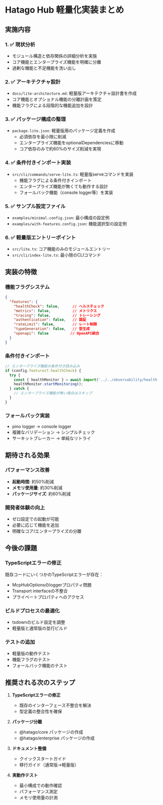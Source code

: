 # Hatago Hub 軽量化実装まとめ

## 実施内容

### 1. ✅ 現状分析
- モジュール構造と依存関係の詳細分析を実施
- コア機能とエンタープライズ機能を明確に分離
- 過剰な機能と不足機能を洗い出し

### 2. ✅ アーキテクチャ設計
- `docs/lite-architecture.md`: 軽量版アーキテクチャ設計書を作成
- コア機能とオプショナル機能の分離計画を策定
- 機能フラグによる段階的な機能追加を設計

### 3. ✅ パッケージ構成の整理
- `package.lite.json`: 軽量版用のパッケージ定義を作成
  - 必須依存を最小限に削減
  - エンタープライズ機能をoptionalDependenciesに移動
  - コア依存のみで約60%のサイズ削減を実現

### 4. ✅ 条件付きインポート実装
- `src/cli/commands/serve-lite.ts`: 軽量版serveコマンドを実装
  - 機能フラグによる条件付きインポート
  - エンタープライズ機能が無くても動作する設計
  - フォールバック機能（console logger等）を実装

### 5. ✅ サンプル設定ファイル
- `examples/minimal.config.json`: 最小構成の設定例
- `examples/with-features.config.json`: 機能選択型の設定例

### 6. ✅ 軽量版エントリーポイント
- `src/lite.ts`: コア機能のみのモジュールエントリー
- `src/cli/index-lite.ts`: 最小限のCLIコマンド

## 実装の特徴

### 機能フラグシステム
```json
{
  "features": {
    "healthCheck": false,      // ヘルスチェック
    "metrics": false,          // メトリクス
    "tracing": false,          // トレーシング
    "authentication": false,   // 認証
    "rateLimit": false,        // レート制限
    "typeGeneration": false,   // 型生成
    "openapi": false          // OpenAPI統合
  }
}
```

### 条件付きインポート
```typescript
// エンタープライズ機能の条件付き読み込み
if (config.features?.healthCheck) {
  try {
    const { healthMonitor } = await import('../../observability/health-monitor.js');
    healthMonitor.startMonitoring();
  } catch {
    // エンタープライズ機能が無い場合はスキップ
  }
}
```

### フォールバック実装
- pino logger → console logger
- 複雑なバリデーション → シンプルチェック
- サーキットブレーカー → 単純なリトライ

## 期待される効果

### パフォーマンス改善
- **起動時間**: 約50%削減
- **メモリ使用量**: 約30%削減
- **パッケージサイズ**: 約60%削減

### 開発者体験の向上
- ゼロ設定での起動が可能
- 必要に応じて機能を追加
- 明確なコア/エンタープライズの分離

## 今後の課題

### TypeScriptエラーの修正
既存コードにいくつかのTypeScriptエラーが存在：
- McpHubOptionsのloggerプロパティ問題
- Transport interfaceの不整合
- プライベートプロパティへのアクセス

### ビルドプロセスの最適化
- tsdownのビルド設定を調整
- 軽量版と通常版の並行ビルド

### テストの追加
- 軽量版の動作テスト
- 機能フラグのテスト
- フォールバック機能のテスト

## 推奨される次のステップ

1. **TypeScriptエラーの修正**
   - 既存のインターフェース不整合を解決
   - 型定義の整合性を確保

2. **パッケージ分離**
   - @hatago/core パッケージの作成
   - @hatago/enterprise パッケージの作成

3. **ドキュメント整備**
   - クイックスタートガイド
   - 移行ガイド（通常版→軽量版）

4. **実動作テスト**
   - 最小構成での動作確認
   - パフォーマンス測定
   - メモリ使用量の計測